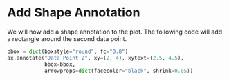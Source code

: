 # Add Shape Annotation

We will now add a shape annotation to the plot. The following code will add a rectangle around the second data point.

```python
bbox = dict(boxstyle="round", fc="0.8")
ax.annotate("Data Point 2", xy=(2, 4), xytext=(2.5, 4.5),
            bbox=bbox,
            arrowprops=dict(facecolor="black", shrink=0.05))
```

